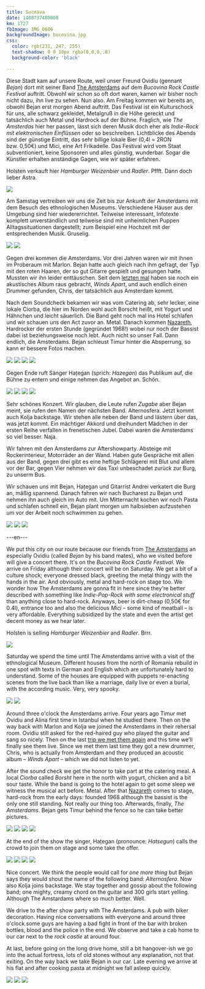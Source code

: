```yaml
---
title: Suceava
date: 1408737480000
km: 1727
fbImage: IMG_0606
backgroundImage: bucovina.jpg
css:
  color: rgb(231, 247, 255)
  text-shadow: 0 0 10px rgba(0,0,0,.8)
  background-color: 'black'

---
```


Diese Stadt kam auf unsere Route, weil unser Freund Ovidiu (gennant *Bejan*) dort mit seiner Band [The Amsterdams](http://en.wikipedia.org/wiki/The_Amsterdams) auf dem *Bucovina Rock Castle Festival* auftritt. Obwohl wir schon so oft dort waren, kamen wir bisher noch nicht dazu, ihn live zu sehen. Nun also. Am Freitag kommen wir bereits an, obwohl Bejan erst morgen Abend auftritt. Das Festival ist ein Kulturschock für uns, alle schwarz gekleidet, Metalgruß in die Höhe gereckt und tatsächlich auch Metal und Hardrock auf der Bühne. Fraglich, wie *The Amsterdas* hier her passen, lässt sich deren Musik doch eher als *Indie-Rock mit elektronischen Einflüssen* oder so beschreiben. Lichtblicke des Abends sind der günstige Eintritt, das sehr billige lokale Bier (0,4l = 2RON bzw. 0,50€) und Mici, eine Art Frikadelle. Das Festival wird vom Staat subventioniert, keine Sponsoren und alles günstig, wunderbar. Sogar die Künstler erhalten anständige Gagen, wie wir später erfahren. 

Holsten verkauft hier *Hamburger Weizenbier* und *Radler*. Pffft. Dann doch lieber Astra.

![](IMG_0171)

Am Samstag vertreiben wir uns die Zeit bis zur Ankunft der Amsterdams mit dem Besuch des ethnologischen Museums. Verschiedene Häuser aus der Umgebung sind hier wiedererrichtet. Teilweise interessant, Infotexte komplett unverständlich und teilweise sind mit unheimlichen Puppen Alltagssituationen dargestellt; zum Beispiel eine Hochzeit mit der entsprechenden Musik. Gruselig.

![](IMG_0175)
![](IMG_0178)

Gegen drei kommen die Amsterdams. Vor drei Jahren waren wir mit ihnen im Proberaum mit Marlon. Bejan hatte auch gleich nach ihm gefragt, der Typ mit den roten Haaren, der so gut Gitarre gespielt und gesungen hatte. Mussten wir ihn leider enttäuschen. Seit dem [letzten mal](http://2013.diesilbermoewe.de/#Bucuresti) haben sie noch ein akustisches Album raus gebracht, *Winds Apart*, und auch endlich einen Drummer gefunden, Chris, der tatsächlich aus Amsterdam kommt. 

Nach dem Soundcheck bekamen wir was vom Catering ab, sehr lecker, eine lokale Ciorba, die hier im Norden wohl auch Borscht heißt, mit Yogurt und Hähnchen und leicht säuerlich. Die Band geht noch mal ins Hotel schlafen und wir schauen uns den Act zuvor an. Metal. Danach kommen <a href="http://de.wikipedia.org/wiki/Nazareth_(Band)">Nazareth</a>, Hardrocker der ersten Stunde (gegründet 1968!) wobei nur noch der Bassist dabei ist beziehungsweise noch lebt. Auch nicht so unser Fall. Dann endlich, die Amsterdams. Bejan schleust Timur hinter die Absperrung, so kann er bessere Fotos machen. 

![](IMG_0291)
![](IMG_0343)
![](IMG_0432)
![](IMG_0512)

Gegen Ende ruft Sänger Hațegan (sprich: *Hazegan*) das Publikum auf, die Bühne zu entern und einige nehmen das Angebot an. Schön.

![](IMG_0574)
![](IMG_0579)
![](IMG_0606)
![](IMG_0639)

Sehr schönes Konzert. Wir glauben, die Leute rufen *Zugabe* aber Bejan meint, sie rufen den Namen der nächsten Band. Alternosfera. Jetzt kommt auch Kolja backstage. Wir stehen alle neben der Band und lästern über das, was jetzt kommt. Ein mächtiger Akkord und dreihundert Mädchen in der ersten Reihe verfallen in frenetischen Jubel. Dabei waren die Amsterdams so viel besser. Naja. 

Wir fahren mit den Amsterdams zur Aftershowparty. Absteige mit Rockerinterieur, Motorräder an der Wand. Haben gute Gespräche mit allen aus der Band, gegen drei gibt es eine heftige Schlägerei mit Blut und allem vor der Bar, gegen Vier nehmen wir das Taxi unbeschadet zurück zur Burg, zu unserm Bus.

Wir schauen uns mit Bejan, Hațegan und Gitarrist Andrei verkatert die Burg an, mäßig spannend. Danach fahren wir nach Bucharest zu Bejan und nehmen ihn auch gleich im Auto mit. Um Mitternacht kochen wir noch Pasta und schlafen schnell ein, Bejan plant morgen um halbsieben aufzustehen um vor der Arbeit noch schwimmen zu gehen.

![](IMG_0642)
![](IMG_0643)
![](IMG_0652)

---en---

We put this city on our route because our friends from [The Amsterdams](http://en.wikipedia.org/wiki/The_Amsterdams) an especially Ovidiu (called *Bejan* by his band mates), who we visited before will give a concert there. It's on the *Bucovina Rock Castle Festival*. We arrive on Friday although their concert will be on Saturday. We get a bit of a culture shock; everyone dressed black, greeting the metal thingy with the hands in the air. And obviously, metal and hard-rock on stage too. We wonder how The Amsterdams are gonna fit in here since they're better described with something like *Indie-Pop-Rock with some electronical stuff* than anything close to hard-rock. Anyways, beer is dirt-cheap (0,50€ for 0.4l), entrance too and also the delicious *Mici* – some kind of meatball – is very affordable. Everything subsidized by the state and even the artist get decent money as we hear later. 

Holsten is selling *Hamburger Weizenbier* and *Radler*. Brrr. 

![](IMG_0171)

Saturday we spend the time until The Amsterdams arrive with a visit of the ethnological Museum. Different houses from the north of Romania rebuild in one spot with texts in German and English which are unfortunately hard to understand. Some of the houses are equipped with puppets re-enacting scenes from the live back than like a marriage, daily live or even a burial, with the according music. Very, very spooky. 

![](IMG_0175)
![](IMG_0178)

Around three o'clock the Amsterdams arrive. Four years ago Timur met Ovidiu and Alina first time in Istanbul when he studied there. Then on the way back with Marlon and Kolja we joined the Amsterdams in their rehersal room. Ovidiu still asked for the red-haired guy who played the guitar and sang so nicely. Then on the last [trip we met them again](http://2013.diesilbermoewe.de/#Bucuresti) and this time we'll finally see them live. Since we met them last time they got a new drummer, Chris, who is actually from Amsterdam and they produced an acoustic album – *Winds Apart* – which we did not listen to yet. 

After the sound check we get the honor to take part at the catering meal. A local *Ciorba* called *Borsht* here in the north with yogurt, chicken and a bit sour taste. While the band is going to the hotel again to get some sleep we witness the musical act before. Metal. After that <a href="http://en.wikipedia.org/wiki/Nazareth_(band)">Nazareth</a> comes to stage, hard-rock from the early days: founded 1968 although the bassist is the only one still standing. Not really our thing too. Afterwards, finally, *The Amsterdams*. Bejan gets Timur behind the fence so he can take better pictures.

![](IMG_0291)
![](IMG_0343)
![](IMG_0432)
![](IMG_0512)

At the end of the show the singer, Hațegan (pronounce: *Hatsegun*) calls the crowd to join them on stage and some take the offer. 

![](IMG_0574)
![](IMG_0579)
![](IMG_0606)
![](IMG_0639)

Nice concert. We think the people would call for *one more thing* but Bejan says they would shout the name of the following band: *Alternosfera*. Now also Kolja joins backstage. We stay together and gossip about the following band; one mighty, creamy chord on the guitar and 300 girls start yelling. Although The Amstardams where so much better. Well.

We drive to the after show party with The Amsterdams. A pub with biker decoration. Having nice conversations with everyone and around three o'clock some guys are having a bad fight in front of the bar with broken bottles, blood and the police in the end. We observe and take a cab home to our car next to the *rock castle* at around four.

At last, before going on the long drive home, still a bit hangover-ish we go into the actual fortress, lots of old stones without any explanation, not that exiting. On the way back we take Bejan in our car. Late evening we arrive at his flat and after cooking pasta at midnight we fall asleep quickly.

![](IMG_0642)
![](IMG_0643)
![](IMG_0652)
